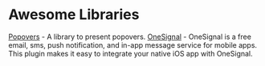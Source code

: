# Awesome Libraries

[Popovers](https://github.com/aheze/Popovers) - A library to present popovers.
[OneSignal](https://github.com/OneSignal/OneSignal-iOS-SDK) - OneSignal is a free email, sms, push notification, and in-app message service for mobile apps. This plugin makes it easy to integrate your native iOS app with OneSignal.


